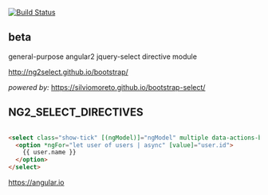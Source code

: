 <!--
  Title: ng2select
  Description: Angular 2 bootstrap select directive module
  Author: ng2select
  -->

[![Build Status](https://travis-ci.org/ng2select/bootstrap.svg?branch=master)](https://travis-ci.org/ng2select/bootstrap)

## beta

general-purpose angular2 jquery-select directive module

http://ng2select.github.io/bootstrap/

_powered by:_
https://silviomoreto.github.io/bootstrap-select/

## NG2_SELECT_DIRECTIVES

```HTML

<select class="show-tick" [(ngModel)]="ngModel" multiple data-actions-box="true" data-style="btn-success">
  <option *ngFor="let user of users | async" [value]="user.id">
    {{ user.name }}
  </option>
</select>

```

https://angular.io
